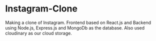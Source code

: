 # Instagram-Clone

Making a clone of Instagram. Frontend based on React.js and Backend using Node.js, Express.js and MongoDb as the database. Also used cloudinary as our cloud storage.
